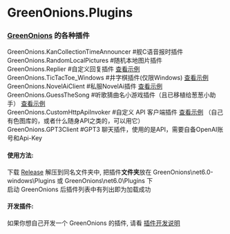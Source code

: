 # GreenOnions.Plugins
### [GreenOnions](https://github.com/Alex1911-Jiang/GreenOnions) 的各种插件

GreenOnions.KanCollectionTimeAnnouncer #舰C语音报时插件<br>
GreenOnions.RandomLocalPictures #随机本地图片插件<br>
GreenOnions.Replier #自定义回复插件 [查看示例](https://github.com/Alex1911-Jiang/GreenOnions.Plugins/tree/main/GreenOnions.Replier)<br>
GreenOnions.TicTacToe_Windows #井字棋插件(仅限Windows) [查看示例](https://github.com/Alex1911-Jiang/GreenOnions.Plugins/tree/main/GreenOnions.TicTacToe_Windows)<br>
GreenOnions.NovelAiClient #私服NovelAi插件 [查看示例](https://github.com/Alex1911-Jiang/GreenOnions.Plugins/tree/main/GreenOnions.NovelAiClient)<br>
GreenOnions.GuessTheSong #听歌猜曲名小游戏插件（且已移植给葱葱小助手） [查看示例](https://github.com/Alex1911-Jiang/GreenOnions.Plugins/tree/main/GreenOnions.GuessTheSong)<br>
GreenOnions.CustomHttpApiInvoker #自定义 API 客户端插件 [查看示例](https://github.com/Alex1911-Jiang/GreenOnions.Plugins/blob/main/GreenOnions.CustomHttpApiInvoker) （自己有色图库的，或者什么随身API之类的，可以用它）<br>
GreenOnions.GPT3Client #GPT3 聊天插件，使用的是API，需要自备OpenAI账号和Api-Key<br>

#### 使用方法:
下载 [Release](https://github.com/Alex1911-Jiang/GreenOnions.Plugins/releases) 解压到同名文件夹中, 把插件**文件夹**放在 GreenOnions\net6.0-windows\Plugins 或 GreenOnions\net6.0\Plugins 下<br>
启动 GreenOnions 后插件列表中有列出即为加载成功<br>

#### 开发插件:
如果你想自己开发一个 GreenOnions 的插件, 请看 [插件开发说明](https://github.com/Alex1911-Jiang/GreenOnions.Plugins/blob/main/Develop_ReadMe.md)
